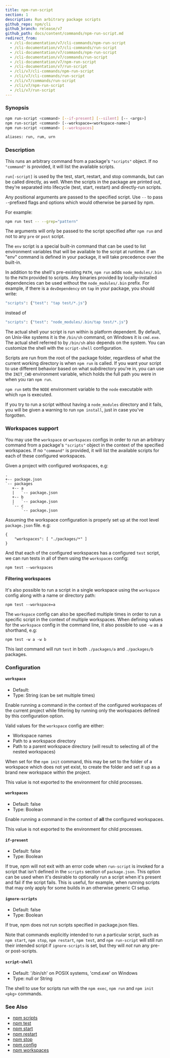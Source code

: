 ```yaml
---
title: npm-run-script
section: 1
description: Run arbitrary package scripts
github_repo: npm/cli
github_branch: release/v7
github_path: docs/content/commands/npm-run-script.md
redirect_from:
  - /cli-documentation/v7/cli-commands/npm-run-script
  - /cli-documentation/v7/cli-commands/run-script
  - /cli-documentation/v7/commands/npm-run-script
  - /cli-documentation/v7/commands/run-script
  - /cli-documentation/v7/npm-run-script
  - /cli-documentation/v7/run-script
  - /cli/v7/cli-commands/npm-run-script
  - /cli/v7/cli-commands/run-script
  - /cli/v7/commands/run-script
  - /cli/v7/npm-run-script
  - /cli/v7/run-script
---
```


### Synopsis

```bash
npm run-script <command> [--if-present] [--silent] [-- <args>]
npm run-script <command> [--workspace=<workspace-name>]
npm run-script <command> [--workspaces]

aliases: run, rum, urn
```

### Description

This runs an arbitrary command from a package's `"scripts"` object. If no `"command"` is provided, it will list the available scripts.

`run[-script]` is used by the test, start, restart, and stop commands, but can be called directly, as well. When the scripts in the package are printed out, they're separated into lifecycle (test, start, restart) and directly-run scripts.

Any positional arguments are passed to the specified script. Use `--` to pass `-`-prefixed flags and options which would otherwise be parsed by npm.

For example:

```bash
npm run test -- --grep="pattern"
```

The arguments will only be passed to the script specified after `npm run` and not to any `pre` or `post` script.

The `env` script is a special built-in command that can be used to list environment variables that will be available to the script at runtime. If an "env" command is defined in your package, it will take precedence over the built-in.

In addition to the shell's pre-existing `PATH`, `npm run` adds `node_modules/.bin` to the `PATH` provided to scripts. Any binaries provided by locally-installed dependencies can be used without the `node_modules/.bin` prefix. For example, if there is a `devDependency` on `tap` in your package, you should write:

```bash
"scripts": {"test": "tap test/*.js"}
```

instead of

```bash
"scripts": {"test": "node_modules/.bin/tap test/*.js"}
```

The actual shell your script is run within is platform dependent. By default, on Unix-like systems it is the `/bin/sh` command, on Windows it is `cmd.exe`. The actual shell referred to by `/bin/sh` also depends on the system. You can customize the shell with the `script-shell` configuration.

Scripts are run from the root of the package folder, regardless of what the current working directory is when `npm run` is called. If you want your script to use different behavior based on what subdirectory you're in, you can use the `INIT_CWD` environment variable, which holds the full path you were in when you ran `npm run`.

`npm run` sets the `NODE` environment variable to the `node` executable with which `npm` is executed.

If you try to run a script without having a `node_modules` directory and it fails, you will be given a warning to run `npm install`, just in case you've forgotten.

### Workspaces support

You may use the `workspace` or `workspaces` configs in order to run an arbitrary command from a package's `"scripts"` object in the context of the specified workspaces. If no `"command"` is provided, it will list the available scripts for each of these configured workspaces.

Given a project with configured workspaces, e.g:

```
.
+-- package.json
`-- packages
   +-- a
   |   `-- package.json
   +-- b
   |   `-- package.json
   `-- c
       `-- package.json
```

Assuming the workspace configuration is properly set up at the root level `package.json` file. e.g:

```
{
    "workspaces": [ "./packages/*" ]
}
```

And that each of the configured workspaces has a configured `test` script, we can run tests in all of them using the `workspaces` config:

```
npm test --workspaces
```

#### Filtering workspaces

It's also possible to run a script in a single workspace using the `workspace` config along with a name or directory path:

```
npm test --workspace=a
```

The `workspace` config can also be specified multiple times in order to run a specific script in the context of multiple workspaces. When defining values for the `workspace` config in the command line, it also possible to use `-w` as a shorthand, e.g:

```
npm test -w a -w b
```

This last command will run `test` in both `./packages/a` and `./packages/b` packages.

### Configuration


#### `workspace`

- Default:
- Type: String (can be set multiple times)

Enable running a command in the context of the configured workspaces of the current project while filtering by running only the workspaces defined by this configuration option.

Valid values for the `workspace` config are either:

- Workspace names
- Path to a workspace directory
- Path to a parent workspace directory (will result to selecting all of the nested workspaces)

When set for the `npm init` command, this may be set to the folder of a workspace which does not yet exist, to create the folder and set it up as a brand new workspace within the project.

This value is not exported to the environment for child processes.


#### `workspaces`

- Default: false
- Type: Boolean

Enable running a command in the context of **all** the configured workspaces.

This value is not exported to the environment for child processes.


#### `if-present`

- Default: false
- Type: Boolean

If true, npm will not exit with an error code when `run-script` is invoked for a script that isn't defined in the `scripts` section of `package.json`. This option can be used when it's desirable to optionally run a script when it's present and fail if the script fails. This is useful, for example, when running scripts that may only apply for some builds in an otherwise generic CI setup.


#### `ignore-scripts`

- Default: false
- Type: Boolean

If true, npm does not run scripts specified in package.json files.

Note that commands explicitly intended to run a particular script, such as `npm start`, `npm stop`, `npm restart`, `npm test`, and `npm run-script` will still run their intended script if `ignore-scripts` is set, but they will _not_ run any pre- or post-scripts.


#### `script-shell`

- Default: '/bin/sh' on POSIX systems, 'cmd.exe' on Windows
- Type: null or String

The shell to use for scripts run with the `npm exec`, `npm run` and `npm init <pkg>` commands.



### See Also

- [npm scripts](/cli/v7/using-npm/scripts)
- [npm test](/cli/v7/commands/npm-test)
- [npm start](/cli/v7/commands/npm-start)
- [npm restart](/cli/v7/commands/npm-restart)
- [npm stop](/cli/v7/commands/npm-stop)
- [npm config](/cli/v7/commands/npm-config)
- [npm workspaces](/cli/v7/using-npm/workspaces)
